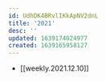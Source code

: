 ```yaml
---
id: UdhDK4BRvlIKkApNV2dnL
title: '2021'
desc: ''
updated: 1639174024977
created: 1639165958127
---
```


* [[weekly.2021.12.10]]
